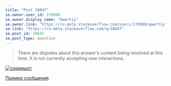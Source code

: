 ```yaml
---
title: "Post 10047"
se.owner.user_id: 178988
se.owner.display_name: "Qwertiy"
se.owner.link: "https://ru.meta.stackoverflow.com/users/178988/qwertiy"
se.link: "https://ru.meta.stackoverflow.com/q/10047"
se.post_id: 10047
se.post_type: question
---
```

<blockquote>
  <p>There are disputes about this answer’s content being resolved at this time. It is not currently accepting new interactions.</p>
</blockquote>

<p><a href="https://i.stack.imgur.com/6pZw5.png" rel="nofollow noreferrer"><img src="https://i.stack.imgur.com/6pZw5.png" alt="скриншот"></a></p>

<p><a href="https://ru.meta.stackoverflow.com/a/9944/15479">Пример сообщения</a>.</p>
